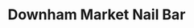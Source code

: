 ---
title: "Downham Market Nail Bar"
url: /downham-market/downham-market-nail-bar/
shop: Kosmetik
---